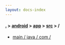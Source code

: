 ```yaml
---
layout: docs-index
---
```

#### [.](./../../../index) > [android](./../../index) > [app](./../index) > [src](./index) > **/**

- [main / java / com / ](main/java/com/)
